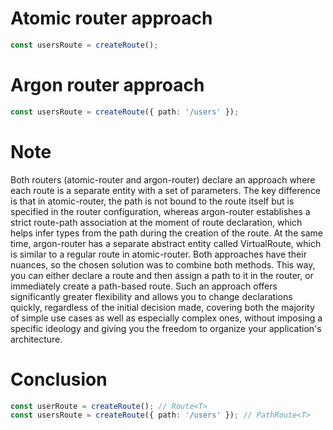 # Atomic router approach

```ts
const usersRoute = createRoute();
```

# Argon router approach

```ts
const usersRoute = createRoute({ path: '/users' });
```

# Note

Both routers (atomic-router and argon-router) declare an approach where each route is a separate entity with a set of parameters. The key difference is that in atomic-router, the path is not bound to the route itself but is specified in the router configuration, whereas argon-router establishes a strict route-path association at the moment of route declaration, which helps infer types from the path during the creation of the route. At the same time, argon-router has a separate abstract entity called VirtualRoute, which is similar to a regular route in atomic-router. Both approaches have their nuances, so the chosen solution was to combine both methods. This way, you can either declare a route and then assign a path to it in the router, or immediately create a path-based route. Such an approach offers significantly greater flexibility and allows you to change declarations quickly, regardless of the initial decision made, covering both the majority of simple use cases as well as especially complex ones, without imposing a specific ideology and giving you the freedom to organize your application's architecture.

# Conclusion

```ts
const userRoute = createRoute(); // Route<T>
const usersRoute = createRoute({ path: '/users' }); // PathRoute<T>
```